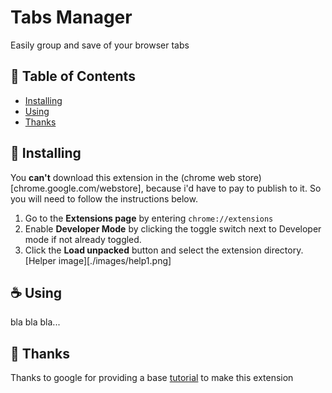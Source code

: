 # Tabs Manager
<!-- image -->
Easily group and save of your browser tabs

## 🚩 Table of Contents
- [Installing](#installing)
- [Using](#using)
- [Thanks](#thanks)


## 🚀 Installing
You **can't** download this extension in the (chrome web store)[chrome.google.com/webstore], because i'd have to pay to publish to it. So you will need to follow the instructions below.

1. Go to the **Extensions page** by entering `chrome://extensions`
2. Enable **Developer Mode** by clicking the toggle switch next to Developer mode if not already toggled.
3. Click the **Load unpacked** button and select the extension directory.
[Helper image][./images/help1.png]

## ☕️ Using
bla bla bla...

## 🙏 Thanks
Thanks to google for providing a base [tutorial](https://developer.chrome.com/docs/extensions/mv3/getstarted/tut-tabs-manager/) to make this extension
